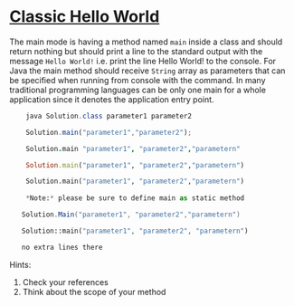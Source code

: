 # [Classic Hello World](https://www.codewars.com/kata/classic-hello-world "57036f007fd72e3b77000023")

The main mode is having a method named `main` inside a class and should return nothing but should print a line to the standard output with the message `Hello World!` i.e. print the line Hello World! to the console.
For Java the main method should receive `String` array as parameters that can be specified when running from console with the command.
In many traditional programming languages can be only one main for a whole application since it denotes the application entry point.

```java
    java Solution.class parameter1 parameter2
```    

```javascript
    Solution.main("parameter1","parameter2");
```  

```coffeescript
    Solution.main "parameter1", "parameter2","parametern"
```

```ruby
    Solution.main("parameter1", "parameter2","parametern")
```

```python
    Solution.main("parameter1", "parameter2","parametern")
    
    *Note:* please be sure to define main as static method
```

```csharp
   Solution.Main("parameter1", "parameter2","parametern")
```

```php
   Solution::main("parameter1", "parameter2", "parametern")
```
```sh
   no extra lines there
```

Hints:

 1. Check your references 
 2. Think about the scope of your method